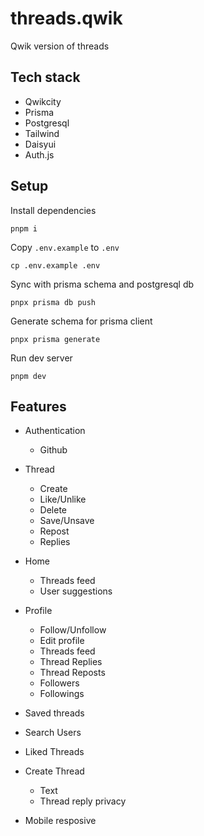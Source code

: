 # threads.qwik

Qwik version of threads

## Tech stack

- Qwikcity
- Prisma
- Postgresql
- Tailwind
- Daisyui
- Auth.js

## Setup

Install dependencies

```
pnpm i
```

Copy `.env.example` to `.env`

```
cp .env.example .env
```

Sync with prisma schema and postgresql db

```
pnpx prisma db push
```

Generate schema for prisma client

```
pnpx prisma generate
```

Run dev server

```
pnpm dev
```

## Features

- Authentication

  - Github

- Thread

  - Create
  - Like/Unlike
  - Delete
  - Save/Unsave
  - Repost
  - Replies

- Home

  - Threads feed
  - User suggestions

- Profile

  - Follow/Unfollow
  - Edit profile
  - Threads feed
  - Thread Replies
  - Thread Reposts
  - Followers
  - Followings

- Saved threads
- Search Users
- Liked Threads

- Create Thread

  - Text
  - Thread reply privacy

- Mobile resposive
